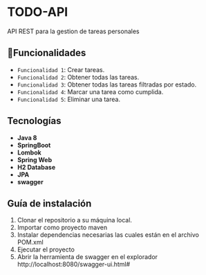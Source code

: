 # TODO-API

API REST para la gestion de tareas personales

## :hammer:Funcionalidades
- `Funcionalidad 1`: Crear tareas.
- `Funcionalidad 2`: Obtener todas las tareas.
- `Funcionalidad 3`: Obtener todas las tareas filtradas por estado.
- `Funcionalidad 4`: Marcar una tarea como cumplida.
- `Funcionalidad 5`: Eliminar una tarea.

## Tecnologías
- **Java 8**
- **SpringBoot**
- **Lombok**
- **Spring Web**
- **H2 Database**
- **JPA**
- **swagger**

## Guía de instalación

1. Clonar el repositorio a su máquina local.
2. Importar como proyecto maven
3. Instalar dependencias necesarias las cuales están en el archivo POM.xml
4. Ejecutar el proyecto
5. Abrir la herramienta de swagger en el explorador http://localhost:8080/swagger-ui.html#

